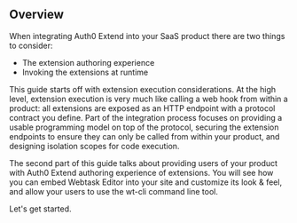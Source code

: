 ## Overview

When integrating Auth0 Extend into your SaaS product there are two things to consider:

- The extension authoring experience
- Invoking the extensions at runtime 

This guide starts off with extension execution considerations. At the high level, extension execution is very much like calling a web hook from within a product: all extensions are exposed as an HTTP endpoint with a protocol contract you define. Part of the integration process focuses on providing a usable programming model on top of the protocol, securing the extension endpoints to ensure they can only be called from within your product, and designing isolation scopes for code execution. 

The second part of this guide talks about providing users of your product with Auth0 Extend authoring experience of extensions. You will see how you can embed Webtask Editor into your site and customize its look & feel, and allow your users to use the wt-cli command line tool. 

Let's get started. 
